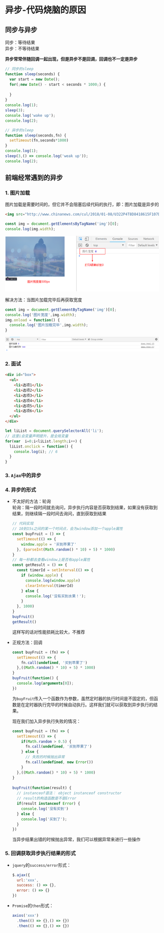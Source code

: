 # 异步-代码烧脑的原因
## 同步与异步
同步：等待结果  
异步：不等待结果

**异步常常伴随回调一起出现，但是异步不是回调，回调也不一定是异步**
```js
// 同步的sleep
function sleep(seconds) {
  var start = new Date();
  for(;new Date() - start < seconds * 1000;) {

  }
}
console.log(1);
sleep(3);
console.log('wake up');
console.log(2);
```

```js
// 异步的sleep
function sleep(seconds,fn) {
  setTimeout(fn,seconds*1000)
}
console.log(1);
sleep(3,() => console.log('weak up'));
console.log(2);
```

## 前端经常遇到的异步
### 1. 图片加载
图片加载是需要时间的，但它并不会阻塞后续代码的执行，即：图片加载是异步的
```html
<img src="http://www.chinanews.com/cul/2018/01-08/U322P4T8D8418615F107DT20180108102000.jpg">
```
```js
const img = document.getElementsByTagName('img')[0];
console.log(img.width);
```
![img](../images/02-img.png)

解决方法：当图片加载完毕后再获取宽度
```js
const img = document.getElementByTagName('img')[0];
console.log('图片宽度',img.width);
img.onload = function() {
  console.log('图片加载完毕',img.width);
}
```
![img-onload](../images/02-img-onload.png)

### 2. 面试
```html
<div id="box">
  <ul>
    <li>选项1</li>
    <li>选项2</li>
    <li>选项3</li>
    <li>选项4</li>
    <li>选项5</li>
    <li>选项6</li>
  </ul>
</div>
```
```js
let liList = document.querySelectorAll('li');
// 这里i会变量声明提升，是全局变量
for(var  i=0;i<liList.length;i++) {
  liList.onclick = function() {
    console.log(i); // 6
  }
}
```

### 3. `Ajax`中的异步

### 4. 异步的形式
* 不太好的方法：轮询  
  轮询：隔一段时间就去询问，异步执行内容是否获取到结果，如果没有获取到结果，则继续隔一段时间去询问，直到获取到结果
  ```js
  // 代码实现
  // 10到15s之间的某一个时间点，会为window添加一个apple属性
  const buyFruit = () => {
    setTimeout(() => {
      window.apple = '买到苹果了'
    }, (parseInt(Math.random() * 10) + 5) * 1000)
  }
  // 每一秒都去查看window上是否有apple属性
  const getResult = () => {
    const timerId = setInterval(() => {
      if (window.apple) {
        console.log(window.apple)
        clearInterval(timerId)
      } else {
        console.log('没有买到水果！');
      }
    }, 1000)
  }
  buyFruit()
  getResult()
  ```
  这样写的话对性能损耗比较大，不推荐
* 正规方法：回调
  ```js
  const buyFruit = (fn) => {
    setTimeout(() => {
      fn.call(undefined, '买到苹果了')
    },((Math.random() * 10) + 5) * 1000)
  }
  buyFruit(function() {
    console.log(arguments[0]);
  })
  ```
  为`buyFruit`传入一个函数作为参数，虽然定时器的执行时间是不固定的，但函数是在定时器执行完毕的时候自动执行。这样我们就可以获取到异步执行的结果。

  现在我们加入异步执行失败的情况：
  ```js
  const buyFruit = (fn) => {
    setTimeout(() => {
      if(Math.random > 0.5) {
        fn.call(undefined, '买到苹果了')
      } else {
        // 失败的时候抛出异常
        fn.call(undefined, new Error())
      }
    },((Math.random() * 10) + 5) * 1000)
  }

  buyFruit(function(result) {
    // instanceof语法： object instanceof constructor
    // result的构造函数是不是Error
    if(result instanceof Error) {
      console.log('没有买到')
    } else {
      console.log('买到了');
    }
  })
  ```
  当异步结果出错的时候抛出异常，我们可以根据异常来进行一些操作
### 5. 回调获取异步执行结果的形式
* `jquery`的`success/error`形式：
  ```js
  $.ajax({
    url:'xxx',
    success: () => {},
    error: () => {}
  })
  ```
* `Promise`的`then`形式：
  ```js
  axios('xxx')
    .then(() => {},() => {})
    .then(() => {},() => {})
  ```
